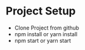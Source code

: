 # Project Setup

- Clone Project from github
- npm install or yarn install
- npm start or yarn start
